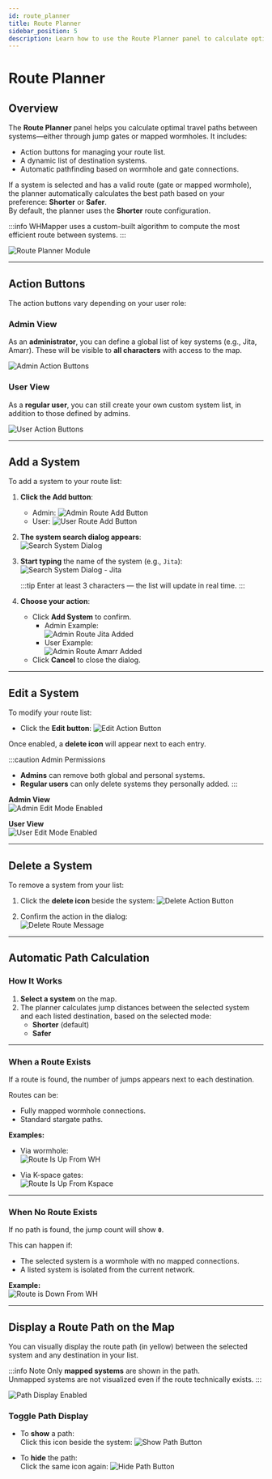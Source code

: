 ```yaml
---
id: route_planner
title: Route Planner
sidebar_position: 5
description: Learn how to use the Route Planner panel to calculate optimal routes in WHMapper.
---
```


# Route Planner

## Overview

The **Route Planner** panel helps you calculate optimal travel paths between systems—either through jump gates or mapped wormholes. It includes:

- Action buttons for managing your route list.
- A dynamic list of destination systems.
- Automatic pathfinding based on wormhole and gate connections.

If a system is selected and has a valid route (gate or mapped wormhole), the planner automatically calculates the best path based on your preference: **Shorter** or **Safer**.  
By default, the planner uses the **Shorter** route configuration.

:::info
WHMapper uses a custom-built algorithm to compute the most efficient route between systems.
:::

![Route Planner Module](../assets/img/route/route_planner_module.png)

---

## Action Buttons

The action buttons vary depending on your user role:

### Admin View

As an **administrator**, you can define a global list of key systems (e.g., Jita, Amarr). These will be visible to **all characters** with access to the map.

![Admin Action Buttons](../assets/img/route/admin_action_buttons.png)

### User View

As a **regular user**, you can still create your own custom system list, in addition to those defined by admins.

![User Action Buttons](../assets/img/route/user_action_buttons.png)

---

## Add a System

To add a system to your route list:

1. **Click the Add button**:
   - Admin: ![Admin Route Add Button](../assets/img/route/admin_route_add_button.png)
   - User: ![User Route Add Button](../assets/img/route/user_route_add_button.png)

2. **The system search dialog appears**:  
   ![Search System Dialog](../assets/img/route/search_system_dialog.png)

3. **Start typing** the name of the system (e.g., `Jita`):  
   ![Search System Dialog - Jita](../assets/img/route/search_system_dialog_jita.png)

   :::tip
   Enter at least 3 characters — the list will update in real time.
   :::

4. **Choose your action**:
   - Click **Add System** to confirm.
     - Admin Example:  
       ![Admin Route Jita Added](../assets/img/route/route_planner_admin_jita.png)
     - User Example:  
       ![Admin Route Amarr Added](../assets/img/route/route_planner_user_amarr.png)
   - Click **Cancel** to close the dialog.

---

## Edit a System

To modify your route list:

- Click the **Edit button**: ![Edit Action Button](../assets/img/route/edit_action_button.png)

Once enabled, a **delete icon** will appear next to each entry.

:::caution Admin Permissions
- **Admins** can remove both global and personal systems.
- **Regular users** can only delete systems they personally added.
:::

**Admin View**  
![Admin Edit Mode Enabled](../assets/img/route/admin_edit_action_enable.png)

**User View**  
![User Edit Mode Enabled](../assets/img/route/user_edit_action_enable.png)

---

## Delete a System

To remove a system from your list:

1. Click the **delete icon** beside the system: ![Delete Action Button](../assets/img/route/delete_route_button.png)

2. Confirm the action in the dialog:  
   ![Delete Route Message](../assets/img/route/delete_route_msg.png)

---

## Automatic Path Calculation

### How It Works

1. **Select a system** on the map.
2. The planner calculates jump distances between the selected system and each listed destination, based on the selected mode:
   - **Shorter** (default)
   - **Safer**

---

### When a Route Exists

If a route is found, the number of jumps appears next to each destination.

Routes can be:
- Fully mapped wormhole connections.
- Standard stargate paths.

**Examples:**

- Via wormhole:  
  ![Route Is Up From WH](../assets/img/route/route_up_from_wh.png)

- Via K-space gates:  
  ![Route Is Up From Kspace](../assets/img/route/route_up_from_kspace.png)

---

### When No Route Exists

If no path is found, the jump count will show **`0`**.

This can happen if:
- The selected system is a wormhole with no mapped connections.
- A listed system is isolated from the current network.

**Example:**  
![Route is Down From WH](../assets/img/route/route_down_from_wh.png)

---

## Display a Route Path on the Map

You can visually display the route path (in yellow) between the selected system and any destination in your list.

:::info Note
Only **mapped systems** are shown in the path.  
Unmapped systems are not visualized even if the route technically exists.
:::

![Path Display Enabled](../assets/img/route/path_enable.png)

### Toggle Path Display

- To **show** a path:  
  Click this icon beside the system: ![Show Path Button](../assets/img/route/path_show_button.png)

- To **hide** the path:  
  Click the same icon again: ![Hide Path Button](../assets/img/route/path_hide_button.png)